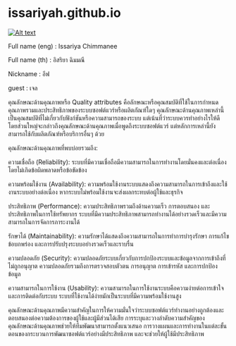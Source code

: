 # issariyah.github.io
[![Alt text](https://scontent.xx.fbcdn.net/v/t1.15752-9/387331825_277947255160553_521348015050957315_n.jpg?stp=dst-jpg_s206x206&_nc_cat=105&ccb=1-7&_nc_sid=aee45a&_nc_eui2=AeGSAu7e42Qqqbt4XMxKDlTjTd43XwfUABpN3jdfB9QAGnQSDGV8Wb3a5qct4DMge8-bswZeiwvXoco12WaygkLs&_nc_ohc=aBC_7EiwqqUAX-hr8nh&_nc_ad=z-m&_nc_cid=0&_nc_ht=scontent.xx&oh=03_AdQlw267VYnltgutxHWmZ4VSgj36jqN8qMZxtlky3a200Q&oe=654D6F46)](https://digitalocean.com)

Full name (eng) : Issariya Chimmanee

Full name (th) : อิสริยา ฉิมมณี

Nickname : อีฟ

guest : เจล

คุณลักษณะด้านคุณภาพหรือ Quality attributes คือลักษณะหรือคุณสมบัติที่ใช้ในการกำหนดคุณภาพรวมและประสิทธิภาพของระบบซอฟต์แวร์หรือผลิตภัณฑ์ใดๆ คุณลักษณะด้านคุณภาพเหล่านี้เป็นคุณสมบัติที่ไม่เกี่ยวกับฟังก์ชันหรือความสามารถของระบบ 
แต่เน้นที่ว่าระบบควรทำอย่างไรให้ดี โดยส่วนใหญ่จะกล่าวถึงคุณลักษณะด้านคุณภาพเมื่อพูดถึงระบบซอฟต์แวร์ แต่หลักการเหล่านี้ยังสามารถใช้กับผลิตภัณฑ์หรือบริการอื่นๆ ด้วย

คุณลักษณะด้านคุณภาพที่พบบ่อยรวมถึง:

ความเชื่อถือ (Reliability): ระบบที่มีความเชื่อถือมีความสามารถในการทำงานโดยมั่นคงและต่อเนื่อง โดยไม่เกิดข้อผิดพลาดหรือข้อขัดข้อง

ความพร้อมใช้งาน (Availability): ความพร้อมใช้งานระบบแสดงถึงความสามารถในการเข้าถึงและใช้งานระบบอย่างต่อเนื่อง หากระบบไม่พร้อมใช้งานจะส่งผลกระทบต่อผู้ใช้และธุรกิจ

ประสิทธิภาพ (Performance): ความประสิทธิภาพรวมถึงด้านความเร็ว การตอบสนอง และประสิทธิภาพในการใช้ทรัพยากร ระบบที่มีความประสิทธิภาพสามารถทำงานได้อย่างรวดเร็วและมีความสามารถในการจัดการภาระงานได้

รักษาได้ (Maintainability): ความรักษาได้แสดงถึงความสามารถในการทำการบำรุงรักษา การแก้ไขข้อบกพร่อง และการปรับปรุงระบบอย่างรวดเร็วและราบรื่น

ความปลอดภัย (Security): ความปลอดภัยระบบเกี่ยวกับการปกป้องระบบและข้อมูลจากการเข้าถึงที่ไม่ถูกอนุญาต ความปลอดภัยรวมถึงการตรวจสอบตัวตน การอนุญาต การเข้ารหัส และการปกป้องข้อมูล

ความสามารถในการใช้งาน (Usability): ความสามารถในการใช้งานระบบคือความง่ายต่อการเข้าใจและการติดต่อกับระบบ ระบบที่ใช้งานได้ง่ายมักเป็นระบบที่มีความพร้อมใช้งานสูง

คุณลักษณะด้านคุณภาพมีความสำคัญในการให้ความมั่นใจว่าระบบซอฟต์แวร์ทำงานอย่างถูกต้องและตอบสนองต่อความต้องการของผู้ใช้และผู้มีส่วนได้เสีย การระบุและวางลำดับความสำคัญของคุณลักษณะด้านคุณภาพช่วยให้ทีมพัฒนาสามารถตั้งแนวเสนอ
การวางแผนและการทำงานในแต่ละขั้นตอนของกระบวนการพัฒนาซอฟต์แวร์อย่างมีประสิทธิภาพ และจะช่วยให้ผู้ใช้มีประสิทธิภาพ







